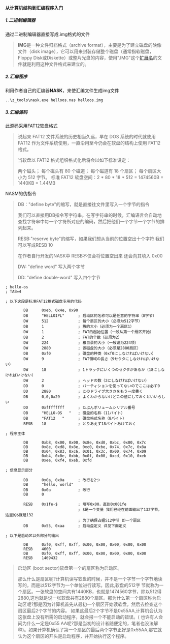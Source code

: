 #### 从计算机结构到汇编程序入门

##### 1.二进制编辑器

通过二进制编辑器直接写成.img格式的文件

> **IMG**是一种文件归档格式（archive format），主要是为了建立磁盘的映像文件（disk image），它可以用来封装存储整个磁盘（通常指软磁盘，Floppy Disk或Diskette）或整片光盘的内容，使用".IMG"这个[扩展名](https://zh.wikipedia.org/wiki/文件扩展名)的文件就是利用这种文件格式来建立的。

##### 2.汇编程序

利用作者自己的汇编器**NASK**，来使汇编文件生成img文件

```bash
..\z_tools\nask.exe helloos.nas helloos.img
```

##### 3.汇编源码

此源码采用FAT12软盘格式

> 说起来 FAT12 文件系统的历史相当久远，早在 DOS 系统的时代就使用 FAT12 作为文件系统使用，一直沿用至今仍会在软盘的结构上使用 FAT12 格式。
>
> 当软盘以 FAT12 格式组织格式化后将会以如下标准设定：
>
> 两个磁头；
> 每个磁头有 80 个磁道；
> 每个磁道有 18 个扇区；
> 每个扇区大小为 512 字节。
> 标准 FAT12 软盘空间：2 * 80 * 18 * 512 = 1474560B = 1440KB = 1.44MB

NASM的伪指令

> DB："define byte"的缩写，就是直接往文件里写入一个字节的指令
>
> 我们可以直接用DB指令写字符串。在写字符串的时候，汇编语言会自动地查找字符串中每一个字符所对应的编码，然后把他们一个字节一个字节的排列起来。
>
> RESB:"reserve byte"的缩写，如果我们想从当前的位置空出十个字符 我们可以写成RESB 10
>
> 在作者自行开发的NASK中 RESB不仅会将位置空出来 还会向其填入 0x00
>
> DW: "define word"  写入两个字节
>
> DD: "define double-word" 写入四个字节

```assembly
; hello-os
; TAB=4

; 以下这段是标准FAT12格式磁盘专用的代码

		DB		0xeb, 0x4e, 0x90
		DB		"HELLOIPL"		; 启动区的名称可以是任意的字符串（8字节）
		DW		512				; 每个扇区的大小（必须为512字节）
		DB		1				; 簇的大小（必须为一个扇区1）
		DW		1				; FAT的起始位置（一般从第一个扇区开始）
		DB		2				; FAT的个数（必须为2）
		DW		224				; 根目录的大小（一般设为224项）
		DW		2880			; 该磁盘的大小（必须是2880扇区）
		DB		0xf0			; 磁盘的种类（0xf0にしなければいけない）
		DW		9				; FAT領域の長さ（9セクタにしなければいけない）
		DW		18				; 1トラックにいくつのセクタがあるか（18にしなければいけない）
		DW		2				; ヘッドの数（2にしなければいけない）
		DD		0				; パーティションを使ってないのでここは必ず0
		DD		2880			; このドライブ大きさをもう一度書く
		DB		0,0,0x29		; よくわからないけどこの値にしておくといいらしい
		DD		0xffffffff		; たぶんボリュームシリアル番号
		DB		"HELLO-OS   "	; 磁盘的名称（11バイト）
		DB		"FAT12   "		; 磁盘格式名称（8バイト）
		RESB	18				; とりあえず18バイトあけておく

; 程序主体

		DB		0xb8, 0x00, 0x00, 0x8e, 0xd0, 0xbc, 0x00, 0x7c
		DB		0x8e, 0xd8, 0x8e, 0xc0, 0xbe, 0x74, 0x7c, 0x8a
		DB		0x04, 0x83, 0xc6, 0x01, 0x3c, 0x00, 0x74, 0x09
		DB		0xb4, 0x0e, 0xbb, 0x0f, 0x00, 0xcd, 0x10, 0xeb
		DB		0xee, 0xf4, 0xeb, 0xfd

; 信息显示部分

		DB		0x0a, 0x0a		; 改行を2つ
		DB		"hello, world"
		DB		0x0a			; 改行
		DB		0

		RESB	0x1fe-$			; 填写0x00，直到0x001fe
								; $是一个变量 我们已经在前面输出了132字节，这里的$就是132
								; 为了确保占据512字节 即一个扇区
		DB		0x55, 0xaa		; 启动盘定义 详见下面定义

; 以下是启动区以外部分的输出

		DB		0xf0, 0xff, 0xff, 0x00, 0x00, 0x00, 0x00, 0x00
		RESB	4600
		DB		0xf0, 0xff, 0xff, 0x00, 0x00, 0x00, 0x00, 0x00
		RESB	1469432

```

> 启动区 (boot sector)软盘第一个的扇区称为启动区。
>
> 那么什么是扇区呢?计算机读写软盘的时候，并不是一个字节一个字节地读写的，而是以512字节为一个单位进行读写。因此,软盘的512字 节就称为一个扇区。一张软盘的空间共有1440KB，也就是1474560字节，除以512得2880,这也就是说一张软盘共有2880个扇区。那为什么第一个扇区称为启动区呢?那是因为计算机首先从最初一个扇区开始读软盘，然后去检查这个扇区最后2个字节的内容。
> 如果这最后2个字节不是0x55AA,计算机会认为这张盘上没有所需的启动程序，就会报一个不能启动的错误。( 也许有人会问为什么一定是0x55 AA呢?那是当初的设计者随便定的，笔者也没法解释)。如果计算机确认了第一个扇区的最后两个字节正好是0x55AA,那它就认为这个扇区的开头是启动程序，并开始执行这个程序。